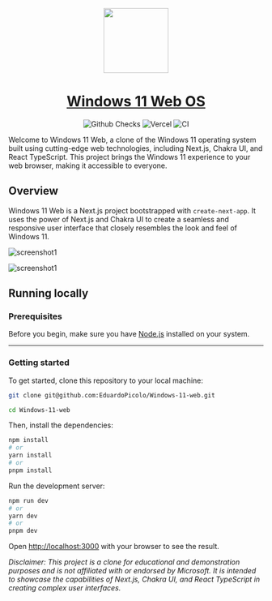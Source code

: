 <p align="center">
  <picture>
    <img src="https://windows-web.vercel.app/icons/Windows.svg" height="128">
  </picture>
  <h1 align="center">
    <a href="https://windows-web.vercel.app">
      Windows 11 Web OS
    </a>
  </h1>
</p>

<p align="center">
<img alt="Github Checks" src="https://flat.badgen.net/github/checks/EduardoPicolo/Windows-11-web/main"/>
<img alt="Vercel" src="https://vercelbadge.vercel.app/api/EduardoPicolo/Windows-11-web?style=flat-square"/>
<img alt="CI" src="https://github.com/EduardoPicolo/Windows-11-web/actions/workflows/ci.yml/badge.svg"/>
</p>




Welcome to Windows 11 Web, a clone of the Windows 11 operating system built using cutting-edge web technologies, including Next.js, Chakra UI, and React TypeScript. This project brings the Windows 11 experience to your web browser, making it accessible to everyone.


## Overview

Windows 11 Web is a Next.js project bootstrapped with ```create-next-app```. It uses the power of Next.js and Chakra UI to create a seamless and responsive user interface that closely resembles the look and feel of Windows 11.

![screenshot1](/about/screenshot-1.png)

![screenshot1](/about/screenshot-2.png)

## Running locally

### Prerequisites

Before you begin, make sure you have [Node.js](https://nodejs.org/en/download/) installed on your system.

---

### Getting started

To get started, clone this repository to your local machine:

```bash
git clone git@github.com:EduardoPicolo/Windows-11-web.git

cd Windows-11-web
```

Then, install the dependencies:

```bash
npm install
# or
yarn install
# or
pnpm install
```

Run the development server:

```bash
npm run dev
# or
yarn dev
# or
pnpm dev
```

Open [http://localhost:3000](http://localhost:3000) with your browser to see the result.


*Disclaimer: This project is a clone for educational and demonstration purposes and is not affiliated with or endorsed by Microsoft. It is intended to showcase the capabilities of Next.js, Chakra UI, and React TypeScript in creating complex user interfaces.*
